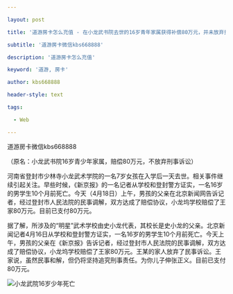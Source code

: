 ---
layout: post
title: '道游房卡怎么充值 - 在小龙武书院去世的16岁青年家属获得补偿80万元，并未放弃责任。'
subtitle: '道游房卡微信kbs668888'
description: '道游房卡怎么充值'
keyword: '道游, 房卡'
author: kbs668888
header-style: text
tags:
  - Web
---
道游房卡微信kbs668888

（原名：小龙武书院16岁青少年家属，赔偿80万元，不放弃刑事诉讼）

河南省登封市少林寺小龙武术学院的一名7岁女孩在入学后一天去世。相关事件继续引起关注。早些时候，《新京报》的一名记者从学校和登封警方证实，一名16岁的男学生10个月前死亡。今天（4月18日）上午，男孩的父亲在北京新闻网告诉记者，经过登封市人民法院的民事调解，双方达成了赔偿协议，小龙坞学校赔偿了王家80万元。目前已支付80万元。

据了解，所涉及的“明星”武术学校由史小龙代表，其校长是史小龙的父亲。北京新闻记者4月16日从学校和登封警方证实，一名16岁的男学生10个月前死亡。今天上午，男孩的父亲在《新京报》告诉记者，经过登封市人民法院的民事调解，双方达成了赔偿协议，小龙坞学校赔偿了王家80万元。王某的家人放弃了民事诉讼。王家说，虽然民事和解，但仍将坚持追究刑事责任。为你儿子伸张正义。目前已支付80万元。

![小龙武院16岁少年死亡](http://dingyue.ws.126.net/5l46rCBlQnzO40IAW9AIz=GAlNVwA5YHW13Ac0j=9po411555571577785compressflag.png)  

